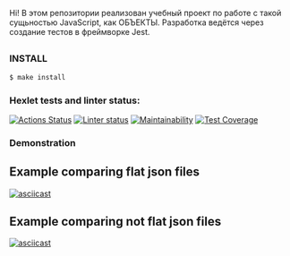 Hi! В этом репозитории реализован учебный проект по работе с такой сущьностью JavaScript, как ОБЪЕКТЫ. Разработка ведётся через создание тестов в фреймворке Jest.

##

### INSTALL

```sh
$ make install
```

### Hexlet tests and linter status:

[![Actions Status](https://github.com/slavakokorin/frontend-project-lvl2/workflows/hexlet-check/badge.svg)](https://github.com/slavakokorin/frontend-project-lvl2/actions)
[![Linter status](https://github.com/slavakokorin/frontend-project-lvl2/actions/workflows/Linter.yml/badge.svg)](https://github.com/slavakokorin/frontend-project-lvl2/actions/workflows/Linter.yml)
[![Maintainability](https://api.codeclimate.com/v1/badges/8fb60f90f2fddb0efe0a/maintainability)](https://codeclimate.com/github/slavakokorin/frontend-project-lvl2/maintainability)
[![Test Coverage](https://api.codeclimate.com/v1/badges/8fb60f90f2fddb0efe0a/test_coverage)](https://codeclimate.com/github/slavakokorin/frontend-project-lvl2/test_coverage)

### Demonstration

## Example comparing flat json files

[![asciicast](https://asciinema.org/a/HorizHmHBN4AGtNdGQ14UBIKS.svg)](https://asciinema.org/a/HorizHmHBN4AGtNdGQ14UBIKS)

## Example comparing not flat json files

[![asciicast](https://asciinema.org/a/435070.svg)](https://asciinema.org/a/435070)

